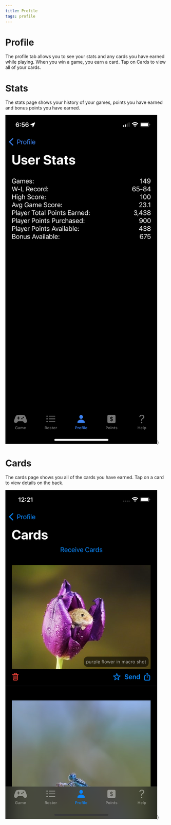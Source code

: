 ```yaml
---
title: Profile
tags: profile
---
```


# Profile

The profile tab allows you to see your stats and any cards you have earned while playing.  When you win a game, you earn a card.  Tap on Cards to view all of your cards. 

# Stats

The stats page shows your history of your games, points you have earned and bonus points you have earned.

![Stats](https://raw.githubusercontent.com/jwerfel/JBaseballDocs/DataSource/Images/stats.jpeg))

# Cards

The cards page shows you all of the cards you have earned.  Tap on a card to view details on the back.

![Cards](https://raw.githubusercontent.com/jwerfel/JBaseballDocs/DataSource/Images/cards.png))